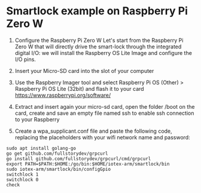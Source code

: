 # Smartlock example on Raspberry Pi Zero W

1. Configure the Raspberry Pi Zero W
Let's start from the Raspberry Pi Zero W that will directly drive the smart-lock through the integrated digital I/O: we will install the Raspberry OS Lite Image and configure the I/O pins.

1. Insert your Micro-SD card into the slot of your computer

2. Use the Raspberry Imager tool and select Raspberry Pi OS (Other) > Raspberry Pi OS Lite (32bit) and flash it to your card
https://www.raspberrypi.org/software/

3. Extract and insert again your micro-sd card, open the folder /boot on the card, create and save an empty file named ssh to enable ssh connection to your Raspberry

4. Create a wpa_supplicant.conf file and paste the following code, replacing the placeholders with your wifi network name and password:


```
sudo apt install golang-go
go get github.com/fullstorydev/grpcurl
go install github.com/fullstorydev/grpcurl/cmd/grpcurl
export PATH=$PATH:$HOME:/go/bin:$HOME/iotex-arm/smartlock/bin
sudo iotex-arm/smartlock/bin/configGpio
switchlock 1
switchlock 0
check
```
